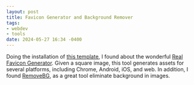 ```yaml
---
layout: post
title: Favicon Generator and Background Remover
tags:
- webdev
- tools
date: 2024-05-27 16:34 -0400
---
```


Doing the installation of [this template](https://chirpy.cotes.page/), I found
about the wonderful [Real Favicon
Generator](https://realfavicongenerator.net/). Given a square image, this tool
generates assets for several platforms, including Chrome, Android, iOS, and
web. In addition, I found [RemoveBG](https://www.remove.bg/), as a great tool
eliminate background in images.
